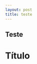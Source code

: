 ```yaml
---
layout: post
title: teste
---
```

<div class="col-lg-12 text-center">
	<h2 class="section-heading text-uppercase">Teste</h2>
</div>

# Título
